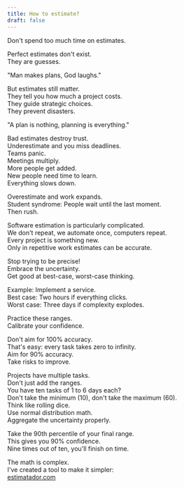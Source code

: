 ```yaml
---
title: How to estimate?
draft: false
---
```

Don't spend too much time on estimates.  

Perfect estimates don't exist.  
They are guesses.   

"Man makes plans, God laughs."  

But estimates still matter.  
They tell you how much a project costs.  
They guide strategic choices.  
They prevent disasters.  

"A plan is nothing, planning is everything."  

Bad estimates destroy trust.  
Underestimate and you miss deadlines.  
Teams panic.  
Meetings multiply.  
More people get added.  
New people need time to learn.  
Everything slows down.  

Overestimate and work expands.  
Student syndrome: People wait until the last moment.  
Then rush.  

Software estimation is particularly complicated.  
We don't repeat, we automate once, computers repeat.  
Every project is something new.  
Only in repetitive work estimates can be accurate.  

Stop trying to be precise!  
Embrace the uncertainty.   
Get good at best-case, worst-case thinking.  

Example: Implement a service.  
Best case: Two hours if everything clicks.  
Worst case: Three days if complexity explodes.  

Practice these ranges.  
Calibrate your confidence.  

Don't aim for 100% accuracy.  
That's easy: every task takes zero to infinity.  
Aim for 90% accuracy.  
Take risks to improve.  

Projects have multiple tasks.  
Don't just add the ranges.  
You have ten tasks of 1 to 6 days each?  
Don't take the minimum (10), don't take the maximum (60).  
Think like rolling dice.  
Use normal distribution math.  
Aggregate the uncertainty properly.  

Take the 90th percentile of your final range.  
This gives you 90% confidence.  
Nine times out of ten, you'll finish on time.  

The math is complex.  
I've created a tool to make it simpler:  
[estimatador.com](http://estimatador.com/)